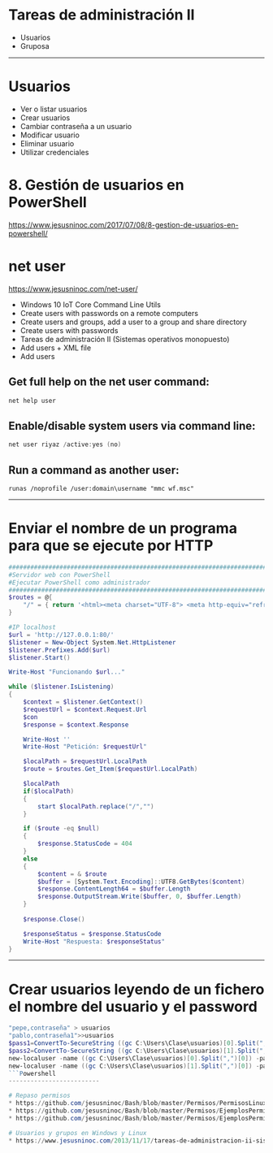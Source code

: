 # Tareas de administración II
- Usuarios
- Gruposa

--------------

# Usuarios
- Ver o listar usuarios
- Crear usuarios
- Cambiar contraseña a un usuario
- Modificar usuario
- Eliminar usuario
- Utilizar credenciales

# 8. Gestión de usuarios en PowerShell
https://www.jesusninoc.com/2017/07/08/8-gestion-de-usuarios-en-powershell/

# net user
https://www.jesusninoc.com/net-user/

- Windows 10 IoT Core Command Line Utils
- Create users with passwords on a remote computers
- Create users and groups, add a user to a group and share directory
- Create users with passwords
- Tareas de administración II (Sistemas operativos monopuesto)
- Add users + XML file
- Add users

## Get full help on the net user command:
```PowerShell
net help user
```

## Enable/disable system users via command line:
```PowerShell
net user riyaz /active:yes (no)
```

## Run a command as another user:
```MS-DOS
runas /noprofile /user:domain\username "mmc wf.msc"
```

-------------------------

# Enviar el nombre de un programa para que se ejecute por HTTP
```PowerShell
##############################################################################################################
#Servidor web con PowerShell
#Ejecutar PowerShell como administrador
##############################################################################################################
$routes = @{
    "/" = { return '<html><meta charset="UTF-8"> <meta http-equiv="refresh" content="0; url=http://jesusninoc.com"><body>asdfasfasfasServidor web funcionando</body></html>' }
}

#IP localhost
$url = 'http://127.0.0.1:80/'
$listener = New-Object System.Net.HttpListener
$listener.Prefixes.Add($url)
$listener.Start()

Write-Host "Funcionando $url..."

while ($listener.IsListening)
{
    $context = $listener.GetContext()
    $requestUrl = $context.Request.Url
    $con
    $response = $context.Response

    Write-Host ''
    Write-Host "Petición: $requestUrl"

    $localPath = $requestUrl.LocalPath
    $route = $routes.Get_Item($requestUrl.LocalPath)

    $localPath
    if($localPath)
    {
        start $localPath.replace("/","")
    }

    if ($route -eq $null)
    {
        $response.StatusCode = 404
    }
    else
    {
        $content = & $route
        $buffer = [System.Text.Encoding]::UTF8.GetBytes($content)
        $response.ContentLength64 = $buffer.Length
        $response.OutputStream.Write($buffer, 0, $buffer.Length)
    }
    
    $response.Close()

    $responseStatus = $response.StatusCode
    Write-Host "Respuesta: $responseStatus"
}
```

-------------------------

# Crear usuarios leyendo de un fichero el nombre del usuario y el password
```Powershell
"pepe,contraseña" > usuarios
"pablo,contraseña1">>usuarios
$pass1=ConvertTo-SecureString ((gc C:\Users\Clase\usuarios)[0].Split(",")[1]) -AsPlainText -Force
$pass2=ConvertTo-SecureString ((gc C:\Users\Clase\usuarios)[1].Split(",")[1]) -AsPlainText -Force
new-localuser -name ((gc C:\Users\Clase\usuarios)[0].Split(",")[0]) -password $pass1
new-localuser -name ((gc C:\Users\Clase\usuarios)[1].Split(",")[0]) -password $pass2
```Powershell
-------------------------

# Repaso permisos
* https://github.com/jesusninoc/Bash/blob/master/Permisos/PermisosLinux.md
* https://github.com/jesusninoc/Bash/blob/master/Permisos/EjemplosPermisosAleatorios
* https://github.com/jesusninoc/Bash/blob/master/Permisos/EjemplosPermisosAleatoriosConUGO

# Usuarios y grupos en Windows y Linux
* https://www.jesusninoc.com/2013/11/17/tareas-de-administracion-ii-sistemas-operativos-monopuesto/
